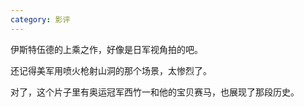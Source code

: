 ```yaml
---
category: 影评
---
```


伊斯特伍德的上乘之作，好像是日军视角拍的吧。

还记得美军用喷火枪射山洞的那个场景，太惨烈了。

对了，这个片子里有奥运冠军西竹一和他的宝贝赛马，也展现了那段历史。
